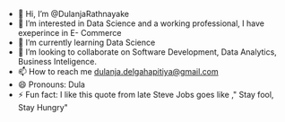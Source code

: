 - 👋 Hi, I’m @DulanjaRathnayake
- 👀 I’m interested in Data Science and a working professional, I have exeperince in E- Commerce
- 🌱 I’m currently learning Data Science
- 💞️ I’m looking to collaborate on Software Development, Data Analytics, Business Inteligence.
- 📫 How to reach me dulanja.delgahapitiya@gmail.com
- 😄 Pronouns: Dula
- ⚡ Fun fact: I like this quote from late Steve Jobs goes like ," Stay fool, Stay Hungry" 

